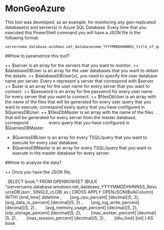 # MonGeoAzure

This tool was developed, as an example, for monitoring any geo-replicated database(s) and server(s) in Azure SQL Database. Every time that you executed this PowerShell command you will have a JSON file in the following format: 

    servername.database.windows.net_databasename_YYYYMMDDHHNNSS_title_of_query.json

##How to parametrize this tool?

  ++ $server is an array for the servers that you want to monitor.
  ++ $databaseDBUser is an array for the user databases that you want to obtain the details.
  ++ $databaseDBUser[x], you need to specify the user database name per server. Every x represent a server that correspond with $server.
  ++ $user is an array for the user name for every server that you want to connect.
  ++ $password is an array for the password for every user name for every server that you want to connect.
  ++ $filesDbUser is an array with the name of the files that will be generated for every user query that you want to execute, correspond every query that you have configured in $QueriesDBUser.
  ++ $filesDbMaster is an array with the name of the files that will be generated for every server from the master database, correspond
                  everu query that you have configured in $QueriesDBMaster
  - $QueriesDBUser is an array for every TSQL/query that you want to execute for every user database.
  - $QueriesDBMaster is an array for every TSQL/query that you want to execute in the master database for every server.

##How to analyze the data?

  ++ Once you have the JSON file, 
  
        SELECT book.* FROM OPENROWSET (BULK '<folder>\servername.database.windows.net_database_YYYYMMDDHHNNSS_ResourceDB.json', 
        SINGLE_cLOB) as j CROSS APPLY OPENJSON(BulkColumn)
        WITH( [end_time] datetime ,       
              [avg_cpu_percent] [decimal](5, 2),       
              [avg_data_io_percent] [decimal](5, 2) ,       
              [avg_log_write_percent] [decimal](5, 2) ,       
              [avg_memory_usage_percent] [decimal](5, 2),       
              [xtp_storage_percent] [decimal](5, 2),        
              [max_worker_percent] [decimal](5, 2) ,       
              [max_session_percent] [decimal](5, 2) ,       
              [dtu_limit] [int] ) AS book
         
